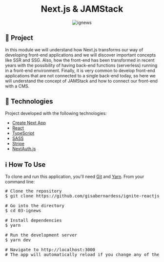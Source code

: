<h1 align="center">
  Next.js & JAMStack
</h1>

<p align="center">
  <img alt="ignews" src="https://github.com/gisabernardess/ignite-reactjs/blob/main/03-ignews/.github/ignews.png">
</p>


## 💬 Project

In this module we will understand how Next.js transforms our way of developing front-end applications and we will discover important concepts like SSR and SSG.
Also, how the front-end has been transformed in recent years with the possibility of having back-end functions (serverless) running in a front-end environment.
Finally, it is very common to develop front-end applications that are not connected to a single back-end today, so here we will understand the concept of JAMStack and how to connect our front-end with a CMS.

## 🚀 Technologies

Project developed with the following technologies:

- [Create Next App](https://nextjs.org/docs/api-reference/create-next-app)
- [React](https://reactjs.org)
- [TypeScript](https://www.typescriptlang.org/)
- [SASS](https://sass-lang.com/)
- [Stripe](https://stripe.com/en-br)
- [NextAuth.js](https://next-auth.js.org/)

## ℹ️ How To Use

<p>To clone and run this application, you'll need <a href="https://git-scm.com" rel="nofollow">Git</a> and  <a href="https://legacy.yarnpkg.com" rel="nofollow">Yarn</a>. From your command line:</p>
    <div class="highlight highlight-source-shell">
      <pre><span class="pl-c"><span class="pl-c">#</span> Clone the repository</span>
$ git clone https://github.com/gisabernardess/ignite-reactjs.git <br/>
<span class="pl-c"><span class="pl-c">#</span> Go into the directory</span>
$ <span class="pl-c1">cd</span> 03-ignews <br/>
<span class="pl-c"><span class="pl-c">#</span> Install dependencies</span>
$ yarn <br/>
<span class="pl-c"><span class="pl-c">#</span> Run the development server</span>
$ yarn dev <br/>
<span class="pl-c"><span class="pl-c">#</span> Navigate to http://localhost:3000</span>
<span class="pl-c"><span class="pl-c">#</span> The app will automatically reload if you change any of the source files.</span></pre>
</div>
